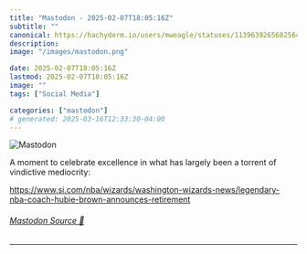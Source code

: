 ```yaml
---
title: "Mastodon - 2025-02-07T18:05:16Z"
subtitle: ""
canonical: https://hachyderm.io/users/mweagle/statuses/113963926568256482
description:
image: "/images/mastodon.png"

date: 2025-02-07T18:05:16Z
lastmod: 2025-02-07T18:05:16Z
image: ""
tags: ["Social Media"]

categories: ["mastodon"]
# generated: 2025-03-16T12:33:30-04:00
---
```

![Mastodon](/images/mastodon.png)

<p>A moment to celebrate excellence in what has largely been a torrent of vindictive mediocrity:</p><p><a href="https://www.si.com/nba/wizards/washington-wizards-news/legendary-nba-coach-hubie-brown-announces-retirement" target="_blank" rel="nofollow noopener noreferrer" translate="no"><span class="invisible">https://www.</span><span class="ellipsis">si.com/nba/wizards/washington-</span><span class="invisible">wizards-news/legendary-nba-coach-hubie-brown-announces-retirement</span></a></p>


###### [Mastodon Source 🐘](https://hachyderm.io/@mweagle/113963926568256482)

___
